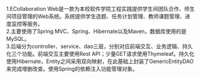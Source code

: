 1.ECollaboration Web是一款为本校软件学院工程实践提供学生间团队合作、师生间项目管理的Web系统。系统提供学生选题、任务计划管理、教师课题管理、进度监控等服务。  
2.主要使用了Spring MVC、Spring、Hibernate以及Maven，数据库使用的是MySQL。  
3.后端分为controller、service、dao三层，分别对应前端交互、业务逻辑、持久化三个功能。前端交互主要使用Rest API；少量GET请求使用Thymeleaf。持久化使用Hibernate，Entity之间采用双向映射，在此基础上封装了GenericEntityDAO来完成增删改查。使用Spring的依赖注入功能管理对象。  